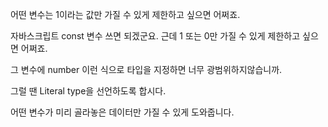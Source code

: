 어떤 변수는 1이라는 값만 가질 수 있게 제한하고 싶으면 어쩌죠.

자바스크립트 const 변수 쓰면 되겠군요. 근데 1 또는 0만 가질 수 있게 제한하고 싶으면 어쩌죠.

그 변수에 number 이런 식으로 타입을 지정하면 너무 광범위하지않습니까.

그럴 땐 Literal type을 선언하도록 합시다.

어떤 변수가 미리 골라놓은 데이터만 가질 수 있게 도와줍니다.
